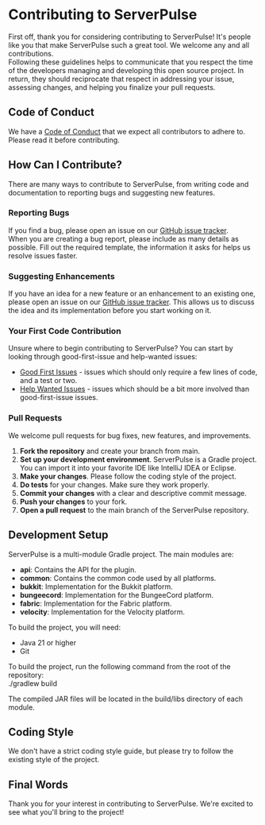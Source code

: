 # **Contributing to ServerPulse**

First off, thank you for considering contributing to ServerPulse! It's people like you that make ServerPulse such a great tool. We welcome any and all contributions.  
Following these guidelines helps to communicate that you respect the time of the developers managing and developing this open source project. In return, they should reciprocate that respect in addressing your issue, assessing changes, and helping you finalize your pull requests.

## **Code of Conduct**

We have a [Code of Conduct](https://github.com/renvins/serverpulse/blob/master/CODE_OF_CONDUCT.md) that we expect all contributors to adhere to. Please read it before contributing.

## **How Can I Contribute?**

There are many ways to contribute to ServerPulse, from writing code and documentation to reporting bugs and suggesting new features.

### **Reporting Bugs**

If you find a bug, please open an issue on our [GitHub issue tracker](https://github.com/renvins/serverpulse/issues).  
When you are creating a bug report, please include as many details as possible. Fill out the required template, the information it asks for helps us resolve issues faster.

### **Suggesting Enhancements**

If you have an idea for a new feature or an enhancement to an existing one, please open an issue on our [GitHub issue tracker](https://www.google.com/search?q=https://github.com/Renvins/ServerPulse/issues). This allows us to discuss the idea and its implementation before you start working on it.

### **Your First Code Contribution**

Unsure where to begin contributing to ServerPulse? You can start by looking through good-first-issue and help-wanted issues:

* [Good First Issues](https://www.google.com/search?q=https://github.com/Renvins/ServerPulse/issues?q%3Dis%253Aissue%2Bis%253Aopen%2Blabel%253A%2522good%2Bfirst%2Bissue%2522) \- issues which should only require a few lines of code, and a test or two.  
* [Help Wanted Issues](https://www.google.com/search?q=https://github.com/Renvins/ServerPulse/issues?q%3Dis%253Aissue%2Bis%253Aopen%2Blabel%253A%2522help%2Bwanted%2522) \- issues which should be a bit more involved than good-first-issue issues.

### **Pull Requests**

We welcome pull requests for bug fixes, new features, and improvements.

1. **Fork the repository** and create your branch from main.  
2. **Set up your development environment**. ServerPulse is a Gradle project. You can import it into your favorite IDE like IntelliJ IDEA or Eclipse.  
3. **Make your changes**. Please follow the coding style of the project.  
4. **Do tests** for your changes. Make sure they work properly.
5. **Commit your changes** with a clear and descriptive commit message.  
6. **Push your changes** to your fork.  
7. **Open a pull request** to the main branch of the ServerPulse repository.

## **Development Setup**

ServerPulse is a multi-module Gradle project. The main modules are:

* **api**: Contains the API for the plugin.  
* **common**: Contains the common code used by all platforms.  
* **bukkit**: Implementation for the Bukkit platform.  
* **bungeecord**: Implementation for the BungeeCord platform.  
* **fabric**: Implementation for the Fabric platform.  
* **velocity**: Implementation for the Velocity platform.

To build the project, you will need:

* Java 21 or higher  
* Git

To build the project, run the following command from the root of the repository:  
./gradlew build

The compiled JAR files will be located in the build/libs directory of each module.

## **Coding Style**

We don't have a strict coding style guide, but please try to follow the existing style of the project.

## **Final Words**

Thank you for your interest in contributing to ServerPulse. We're excited to see what you'll bring to the project\!
